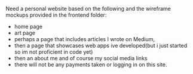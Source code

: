 Need a personal website based on the following and the wireframe mockups provided in the frontend folder:

- home page
- art page
- perhaps a page that includes articles I wrote on Medium,
- then a page that showcases web apps ive developed(but i just started so im not proficient in code yet)
- then an about me and of course my social media links
- there will not be any payments taken or logging in on this site. 
